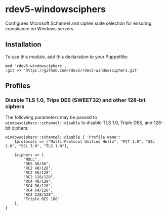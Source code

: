 # rdev5-windowsciphers
Configures Microsoft Schannel and cipher suite selection for ensuring compliance on Windows servers.

## Installation
To use this module, add this declaration to your Puppetfile:
````
mod 'rdev5-windowsciphers',
:git => 'https://github.com/rdev5/rdev5-windowsciphers.git'
````

## Profiles
### Disable TLS 1.0, Tripe DES (SWEET32) and other 128-bit ciphers
The following parameters may be passed to `windowsciphers::schannel::disable` to disable TLS 1.0, Triple DES, and 128-bit ciphers:
````
windowsciphers::schannel::disable { 'Profile Name':
	$protocols => ["Multi-Protocol Unified Hello", "PCT 1.0", "SSL 2.0", "SSL 3.0", "TLS 1.0"],

	$ciphers => [
		"NULL",
		"DES 56/56",
		"RC2 40/128",
		"RC2 56/128",
		"RC2 128/128",
		"RC4 40/128",
		"RC4 56/128",
		"RC4 64/128",
		"RC4 128/128",
		"Triple DES 168"
	],
}
````